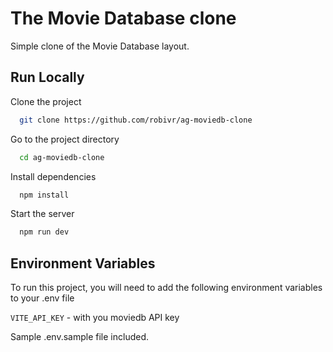 # The Movie Database clone

Simple clone of the Movie Database layout.

## Run Locally

Clone the project

```bash
  git clone https://github.com/robivr/ag-moviedb-clone
```

Go to the project directory

```bash
  cd ag-moviedb-clone
```

Install dependencies

```bash
  npm install
```

Start the server

```bash
  npm run dev
```

## Environment Variables

To run this project, you will need to add the following environment variables to your .env file

`VITE_API_KEY` - with you moviedb API key

Sample .env.sample file included.
